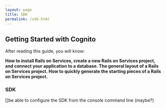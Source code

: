 ```yaml
---
layout: page
title: SDK
permalink: /sdk.html
---
```


## Getting Started with Cognito

After reading this guide, you will know:

<b>How to install Rails on Services, create a new Rails on Services project, and connect your application to a database.
The general layout of a Rails on Services project.
How to quickly generate the starting pieces of a Rails on Services project.</b>


### SDK

[]be able to configure the SDK from the console command line (maybe?)


